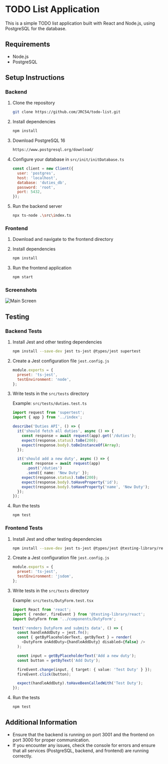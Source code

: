 # TODO List Application

This is a simple TODO list application built with React and Node.js, using PostgreSQL for the database.

## Requirements

- Node.js
- PostgreSQL

## Setup Instructions

### Backend

1. Clone the repository
    ```sh
    git clone https://github.com/JRC54/todo-list.git
    ```

2. Install dependencies
    ```sh
    npm install
    ```

3. Download PostgreSQL 16
    ```sh
    https://www.postgresql.org/download/
    ```

4. Configure your database in `src/init/initDatabase.ts`
    ```javascript
    const client = new Client({
      user: 'postgres',
      host: 'localhost',
      database: 'duties_db',
      password: 'root',
      port: 5432,
    });
    ```

5. Run the backend server
    ```sh
    npx ts-node .\src\index.ts
    ```

### Frontend

1. Download and navigate to the frontend directory

2. Install dependencies
    ```sh
    npm install
    ```

3. Run the frontend application
    ```sh
    npm start
    ```

### Screenshots

![Main Screen](![main](https://github.com/JRC54/todo-list/assets/111510481/0f1fc34e-3e70-4174-8542-acb197fcb98d))

## Testing

### Backend Tests

1. Install Jest and other testing dependencies
    ```sh
    npm install --save-dev jest ts-jest @types/jest supertest
    ```

2. Create a Jest configuration file `jest.config.js`
    ```javascript
    module.exports = {
      preset: 'ts-jest',
      testEnvironment: 'node',
    };
    ```

3. Write tests in the `src/tests` directory

    Example: `src/tests/duties.test.ts`
    ```typescript
    import request from 'supertest';
    import { app } from '../index';

    describe('Duties API', () => {
      it('should fetch all duties', async () => {
        const response = await request(app).get('/duties');
        expect(response.status).toBe(200);
        expect(response.body).toBeInstanceOf(Array);
      });

      it('should add a new duty', async () => {
        const response = await request(app)
          .post('/duties')
          .send({ name: 'New Duty' });
        expect(response.status).toBe(200);
        expect(response.body).toHaveProperty('id');
        expect(response.body).toHaveProperty('name', 'New Duty');
      });
    });
    ```

4. Run the tests
    ```sh
    npm test
    ```

### Frontend Tests

1. Install Jest and other testing dependencies
    ```sh
    npm install --save-dev jest ts-jest @types/jest @testing-library/react @testing-library/jest-dom
    ```

2. Create a Jest configuration file `jest.config.js`
    ```javascript
    module.exports = {
      preset: 'ts-jest',
      testEnvironment: 'jsdom',
    };
    ```

3. Write tests in the `src/tests` directory

    Example: `src/tests/DutyForm.test.tsx`
    ```typescript
    import React from 'react';
    import { render, fireEvent } from '@testing-library/react';
    import DutyForm from '../components/DutyForm';

    test('renders DutyForm and submits data', () => {
      const handleAddDuty = jest.fn();
      const { getByPlaceholderText, getByText } = render(
        <DutyForm onAddDuty={handleAddDuty} disabled={false} />
      );

      const input = getByPlaceholderText('Add a new duty');
      const button = getByText('Add Duty');

      fireEvent.change(input, { target: { value: 'Test Duty' } });
      fireEvent.click(button);

      expect(handleAddDuty).toHaveBeenCalledWith('Test Duty');
    });
    ```

4. Run the tests
    ```sh
    npm test
    ```

## Additional Information

- Ensure that the backend is running on port 3001 and the frontend on port 3000 for proper communication.
- If you encounter any issues, check the console for errors and ensure that all services (PostgreSQL, backend, and frontend) are running correctly.
